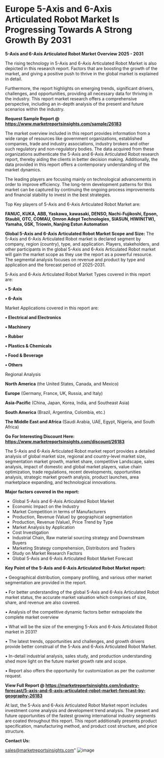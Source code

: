 # Europe 5-Axis and 6-Axis Articulated Robot Market Is Progressing Towards A Strong Growth By 2031

<Strong> 5-Axis and 6-Axis Articulated Robot Market Overview 2025 - 2031</strong>

The rising technology in 5-Axis and 6-Axis Articulated Robot Market is also depicted in this research report. Factors that are boosting the growth of the market, and giving a positive push to thrive in the global market is explained in detail.

Furthermore, the report highlights on emerging trends, significant drivers, challenges, and opportunities, providing all necessary data for thriving in the industry. This report market research offers a comprehensive perspective, including an in-depth analysis of the present and future scenarios within the industry.

<strong>Request Sample Report @ <a href=https://www.marketreportsinsights.com/sample/26183>https://www.marketreportsinsights.com/sample/26183</a></strong>

The market overview included in this report provides information from a wide range of resources like government organizations, established companies, trade and industry associations, industry brokers and other such regulatory and non-regulatory bodies. The data acquired from these organizations authenticate the 5-Axis and 6-Axis Articulated Robot research report, thereby aiding the clients in better decision making. Additionally, the data provided in this report offers a contemporary understanding of the market dynamics.

The leading players are focusing mainly on technological advancements in order to improve efficiency. The long-term development patterns for this market can be captured by continuing the ongoing process improvements and financial stability to invest in the best strategies.

Top Key players of 5-Axis and 6-Axis Articulated Robot Market are:

<strong>FANUC, KUKA, ABB, Yaskawa, kawasaki, DENSO, Nachi-Fujikoshi, Epson, Staubli, OTC, COMAU, Omron Adept Technologies, SIASUN, HIWIN(TW), Yamaha, GSK, Triowin, Nanjing Estun Automation</strong>

<strong><b>Global 5-Axis and 6-Axis Articulated Robot Market Scope and Size:</b></strong>
The 5-Axis and 6-Axis Articulated Robot market is declared segment by company, region (country), type, and application. Players, stakeholders, and other participants in the global 5-Axis and 6-Axis Articulated Robot market will gain the market scope as they use the report as a powerful resource. The segmental analysis focuses on revenue and product by type and application and the forecast period of 2025-2031.

5-Axis and 6-Axis Articulated Robot Market Types covered in this report are:

<strong>• 5-Axis

• 6-Axis</strong>

Market Applications covered in this report are:

<strong>• Electrical and Electronics

• Machinery

• Rubber

• Plastics & Chemicals

• Food & Beverage

• Others</strong> 

Regional Analysis

<strong>North America</strong> (the United States, Canada, and Mexico)

<strong>Europe</strong> (Germany, France, UK, Russia, and Italy)

<strong>Asia-Pacific</strong> (China, Japan, Korea, India, and Southeast Asia)

<strong>South America</strong> (Brazil, Argentina, Colombia, etc.)

<strong>The Middle East and Africa</strong> (Saudi Arabia, UAE, Egypt, Nigeria, and South Africa)

<strong>Go For Interesting Discount Here: <a href=https://www.marketreportsinsights.com/discount/26183>https://www.marketreportsinsights.com/discount/26183</a></strong>

The 5-Axis and 6-Axis Articulated Robot market report provides a detailed analysis of global market size, regional and country-level market size, segmentation market growth, market share, competitive Landscape, sales analysis, impact of domestic and global market players, value chain optimization, trade regulations, recent developments, opportunities analysis, strategic market growth analysis, product launches, area marketplace expanding, and technological innovations.

<strong><b>Major factors covered in the report:</b></strong>
<ul>
  <li>Global 5-Axis and 6-Axis Articulated Robot Market </li>
  <li>Economic Impact on the Industry</li>
  <li>Market Competition in terms of Manufacturers</li>
  <li>Production, Revenue (Value) by geographical segmentation</li>
  <li>Production, Revenue (Value), Price Trend by Type</li>
  <li>Market Analysis by Application</li>
  <li>Cost Investigation</li>
  <li>Industrial Chain, Raw material sourcing strategy and Downstream Buyers</li>
  <li>Marketing Strategy comprehension, Distributors and Traders</li>
  <li>Study on Market Research Factors</li>
  <li>Global 5-Axis and 6-Axis Articulated Robot Market Forecast</li>
</ul>

<strong><b>Key Point of the 5-Axis and 6-Axis Articulated Robot Market report:</b></strong>

• Geographical distribution, company profiling, and various other market segmentation are provided in the report.

• For better understanding of the global 5-Axis and 6-Axis Articulated Robot market status, the accurate market valuation which comprises of size, share, and revenue are also covered.

• Analysis of the competitive dynamic factors better extrapolate the complete market overview

• What will be the size of the emerging 5-Axis and 6-Axis Articulated Robot market in 2031?

• The latest trends, opportunities and challenges, and growth drivers provide better construal of the 5-Axis and 6-Axis Articulated Robot Market.

• In-detail industrial analysis, sales study, and production understanding shed more light on the future market growth rate and scope.

• Report also offers the opportunity for customization as per the customer request.

<strong><b>View Full Report @ <a href=https://marketreportsinsights.com/industry-forecast/5-axis-and-6-axis-articulated-robot-market-forecast-by-geography-26183>https://marketreportsinsights.com/industry-forecast/5-axis-and-6-axis-articulated-robot-market-forecast-by-geography-26183</a></b></strong>


At last, the 5-Axis and 6-Axis Articulated Robot Market report includes investment come analysis and development trend analysis. The present and future opportunities of the fastest growing international industry segments are coated throughout this report. This report additionally presents product specification, manufacturing method, and product cost structure, and price structure.

<strong>Contact Us:</strong>

sales@marketreportsinsights.com"
![image](https://github.com/user-attachments/assets/80ae706c-c800-454e-8159-eef05202b3fa)

